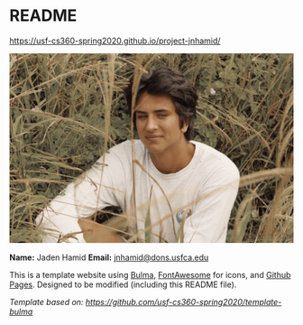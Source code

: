 # README

<https://usf-cs360-spring2020.github.io/project-jnhamid/>

![Profile Image](profile.jpg)

**Name:** Jaden Hamid 
**Email:** <jnhamid@dons.usfca.edu>

This is a template website using [Bulma](https://bulma.io/), [FontAwesome](https://origin.fontawesome.com/) for icons, and [Github Pages](). Designed to be modified (including this README file).

*Template based on: <https://github.com/usf-cs360-spring2020/template-bulma>*
